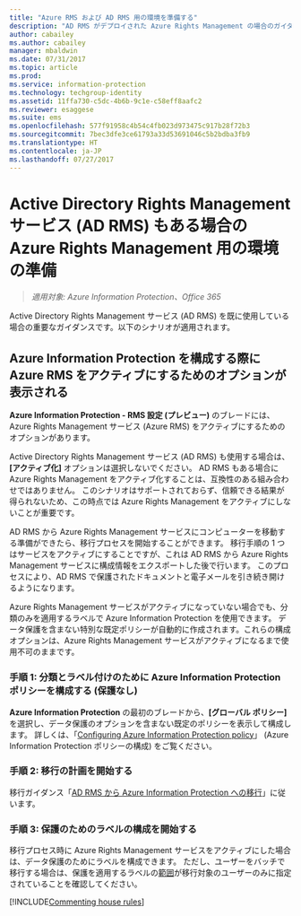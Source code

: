 ```yaml
---
title: "Azure RMS および AD RMS 用の環境を準備する"
description: "AD RMS がデプロイされた Azure Rights Management の場合のガイダンス。"
author: cabailey
ms.author: cabailey
manager: mbaldwin
ms.date: 07/31/2017
ms.topic: article
ms.prod: 
ms.service: information-protection
ms.technology: techgroup-identity
ms.assetid: 11ffa730-c5dc-4b6b-9c1e-c58eff8aafc2
ms.reviewer: esaggese
ms.suite: ems
ms.openlocfilehash: 577f91958c4b54c4fb023d973475c917b28f72b3
ms.sourcegitcommit: 7bec3dfe3ce61793a33d53691046c5b2bdba3fb9
ms.translationtype: HT
ms.contentlocale: ja-JP
ms.lasthandoff: 07/27/2017
---
```

# <a name="preparing-the-environment-for-azure-rights-management-when-you-also-have-active-directory-rights-management-services-ad-rms"></a>Active Directory Rights Management サービス (AD RMS) もある場合の Azure Rights Management 用の環境の準備

>*適用対象: Azure Information Protection、Office 365*

Active Directory Rights Management サービス (AD RMS) を既に使用している場合の重要なガイダンスです。以下のシナリオが適用されます。

## <a name="you-see-an-option-to-activate-azure-rms-when-you-configure-azure-information-protection"></a>Azure Information Protection を構成する際に Azure RMS をアクティブにするためのオプションが表示される

**Azure Information Protection - RMS 設定 (プレビュー)** のブレードには、Azure Rights Management サービス (Azure RMS) をアクティブにするためのオプションがあります。 

Active Directory Rights Management サービス (AD RMS) も使用する場合は、**[アクティブ化]** オプションは選択しないでください。 AD RMS もある場合に Azure Rights Management をアクティブ化することは、互換性のある組み合わせではありません。 このシナリオはサポートされておらず、信頼できる結果が得られないため、この時点では Azure Rights Management をアクティブにしないことが重要です。 

AD RMS から Azure Rights Management サービスにコンピューターを移動する準備ができたら、移行プロセスを開始することができます。 移行手順の 1 つはサービスをアクティブにすることですが、これは AD RMS から Azure Rights Management サービスに構成情報をエクスポートした後で行います。 このプロセスにより、AD RMS で保護されたドキュメントと電子メールを引き続き開けるようになります。

Azure Rights Management サービスがアクティブになっていない場合でも、分類のみを適用するラベルで Azure Information Protection を使用できます。 データ保護を含まない特別な既定ポリシーが自動的に作成されます。これらの構成オプションは、Azure Rights Management サービスがアクティブになるまで使用不可のままです。

### <a name="step-1-configure-your-azure-information-protection-policy-for-classification-and-labeling---without-protection"></a>手順 1: 分類とラベル付けのために Azure Information Protection ポリシーを構成する (保護なし)

**Azure Information Protection** の最初のブレードから、**[グローバル ポリシー]** を選択し、データ保護のオプションを含まない既定のポリシーを表示して構成します。 詳しくは、「[Configuring Azure Information Protection policy](configure-policy.md)」 (Azure Information Protection ポリシーの構成) をご覧ください。

### <a name="step-2-start-planning-for-migration"></a>手順 2: 移行の計画を開始する

移行ガイダンス「[AD RMS から Azure Information Protection への移行](../plan-design/migrate-from-ad-rms-to-azure-rms.md)」に従います。

### <a name="step-3-start-to-configure-labels-for-protection"></a>手順 3: 保護のためのラベルの構成を開始する

移行プロセス時に Azure Rights Management サービスをアクティブにした場合は、データ保護のためにラベルを構成できます。 ただし、ユーザーをバッチで移行する場合は、保護を適用するラベルの[範囲](configure-policy-scope.md)が移行対象のユーザーのみに指定されていることを確認してください。


[!INCLUDE[Commenting house rules](../includes/houserules.md)]


